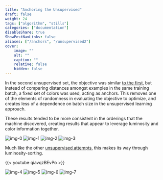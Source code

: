 ```yaml
---
title: "Anchoring the Unsupervised"
draft: false
weight: 24
tags: ["algorithm", "stills"]
categories: ["documentation"]
disableShare: true
ShowPostNavLinks: false
aliases: ["/anchors", "/unsupervised2"]
cover:
    image: ""
    alt: ""
    caption: ""
    relative: false
    hidden: false
---
```


In the second unsupervised set, the objective was similar [to the first](/docs/unsupervised), but instead of comparing distances amongst examples in the same training batch, a fixed set of colors was used, acting as anchors.
This removes one of the elements of randomness in evaluating the objective to optimize, and creates less of a dependence on batch size in the unsupervised learning approach.

These results tended to be more consistent in the orderings that the machine discovered, creating results that appear to leverage luminosity and color information together.


![img-0](https://fs.clfx.cc/i/h/v0_unsupervised2.png#center)
![img-1](https://fs.clfx.cc/i/h/v1_unsupervised2.png#center)
![img-2](https://fs.clfx.cc/i/h/v2_unsupervised2.png#center)
![img-3](https://fs.clfx.cc/i/h/v3_unsupervised2.png#center)


Much like the other [unsupervised attempts](/unsupervised), this makes its way through luminosity-sorting.

{{< youtube qiavqzBEvPo >}}

![img-4](https://fs.clfx.cc/i/h/v4_unsupervised2.png#center)
![img-5](https://fs.clfx.cc/i/h/v5_unsupervised2.png#center)
![img-6](https://fs.clfx.cc/i/h/v6_unsupervised2.png#center)
![img-7](https://fs.clfx.cc/i/h/v7_unsupervised2.png#center)

